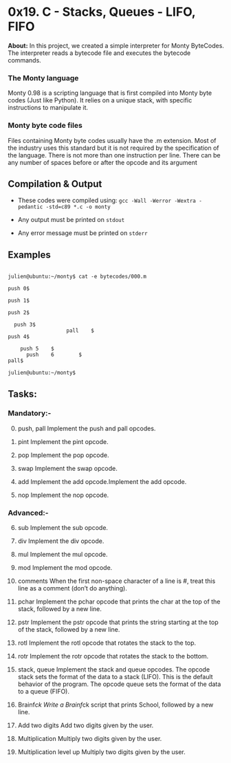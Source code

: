 # 0x19. C - Stacks, Queues - LIFO, FIFO

**About:** In this project, we created a simple interpreter for Monty ByteCodes. The interpreter reads a bytecode file and executes the bytecode commands.

### The Monty language

Monty 0.98 is a scripting language that is first compiled into Monty byte codes (Just like Python). It relies on a unique stack, with specific instructions to manipulate it.


### Monty byte code files

Files containing Monty byte codes usually have the .m extension. Most of the industry uses this standard but it is not required by the specification of the language. There is not more than one instruction per line. There can be any number of spaces before or after the opcode and its argument


## Compilation & Output

* These codes were compiled using: ```gcc -Wall -Werror -Wextra -pedantic -std=c89 *.c -o monty```

* Any output must be printed on ```stdout```

* Any error message must be printed on ```stderr```


## Examples

```

julien@ubuntu:~/monty$ cat -e bytecodes/000.m

push 0$

push 1$

push 2$

  push 3$
                   pall    $
push 4$

    push 5    $
      push    6        $
pall$

julien@ubuntu:~/monty$

```


## Tasks:

### Mandatory:-

0. push, pall
   Implement the push and pall opcodes.

1. pint
   Implement the pint opcode.

2. pop
   Implement the pop opcode.

3. swap
   Implement the swap opcode.

4. add
   Implement the add opcode.Implement the add opcode.

5. nop
   Implement the nop opcode.


### Advanced:-

6. sub
   Implement the sub opcode.

7. div
   Implement the div opcode.

8. mul
   Implement the mul opcode.

9. mod
   Implement the mod opcode.

10. comments
    When the first non-space character of a line is #, treat this line as a comment (don’t do anything).

11. pchar
    Implement the pchar opcode that prints the char at the top of the stack, followed by a new line.

12. pstr
    Implement the pstr opcode that prints the string starting at the top of the stack, followed by a new line.

13. rotl
    Implement the rotl opcode that rotates the stack to the top.

14. rotr
    Implement the rotr opcode that rotates the stack to the bottom.

15. stack, queue
    Implement the stack and queue opcodes.
    The opcode stack sets the format of the data to a stack (LIFO). This is the default behavior of the program.
    The opcode queue sets the format of the data to a queue (FIFO).

16. Brainf*ck
    Write a Brainf*ck script that prints School, followed by a new line.

17. Add two digits
    Add two digits given by the user.

18. Multiplication
    Multiply two digits given by the user.

19. Multiplication level up
    Multiply two digits given by the user.
    